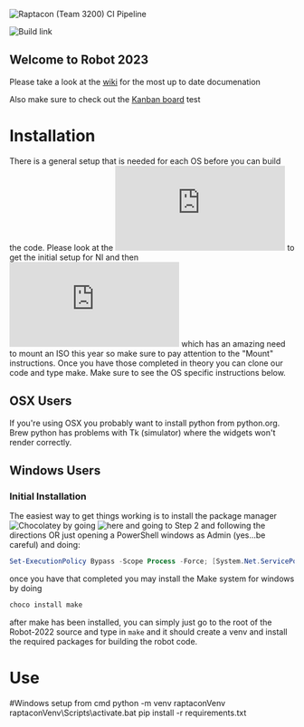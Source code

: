 ![Raptacon (Team 3200) CI Pipeline](https://github.com/Raptacon/Robot-2023/workflows/Raptacon%20(Team%203200)%20CI%20Pipeline/badge.svg)

![Build link](https://github.com/Raptacon/Robot-2022/actions/workflows/robot_ci.yml)

## Welcome to Robot 2023

Please take a look at the [wiki](https://github.com/Raptacon/Robot-2022/wiki) for the most up to date documenation

Also make sure to check out the [Kanban board](https://github.com/Raptacon/Robot-2023/projects/1)
test

# Installation
There is a general setup that is needed for each OS before you can build the code. Please look at the ![FRC Zero to Robot](https://docs.wpilib.org/en/stable/docs/zero-to-robot/step-2/frc-game-tools.html) to get the initial setup for NI and then ![WPILib](https://docs.wpilib.org/en/stable/docs/zero-to-robot/step-2/wpilib-setup.html) which has an amazing need to mount an ISO this year so make sure to pay attention to the "Mount" instructions. Once you have those completed in theory you can clone our code and type make. Make sure to see the OS specific instructions below.

## OSX Users
If you're using OSX you probably want to install python from python.org. Brew python has problems with Tk (simulator) where the widgets won't render correctly.

## Windows Users

### Initial Installation
The easiest way to get things working is to install the package manager ![Chocolatey](https://chocolatey.org/) by going ![here](https://chocolatey.org/install) and going to Step 2 and following the directions OR just opening a PowerShell windows as Admin (yes...be careful) and doing:
```powershell
Set-ExecutionPolicy Bypass -Scope Process -Force; [System.Net.ServicePointManager]::SecurityProtocol = [System.Net.ServicePointManager]::SecurityProtocol -bor 3072; iex ((New-Object System.Net.WebClient).DownloadString('https://chocolatey.org/install.ps1'))
```
once you have that completed you may install the Make system for windows by doing
```powershell
choco install make
```
after make has been installed, you can simply just go to the root of the Robot-2022 source and type in ```make``` and it should create a venv and install the required packages for building the robot code.
# Use
#Windows setup from cmd
python -m venv raptaconVenv
raptaconVenv\Scripts\activate.bat
pip install -r requirements.txt


